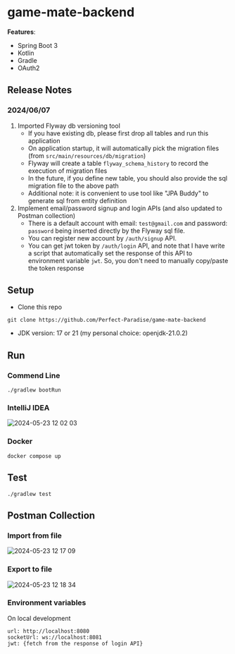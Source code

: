# game-mate-backend

**Features**:

- Spring Boot 3
- Kotlin
- Gradle
- OAuth2

## Release Notes

### 2024/06/07

1. Imported Flyway db versioning tool
    - If you have existing db, please first drop all tables and run this application
    - On application startup, it will automatically pick the migration files (from `src/main/resources/db/migration`)
    - Flyway will create a table `flyway_schema_history` to record the execution of migration files
    - In the future, if you define new table, you should also provide the sql migration file to the above path
    - Additional note: it is convenient to use tool like "JPA Buddy" to generate sql from entity definition
2. Implement email/password signup and login APIs (and also updated to Postman collection)
    - There is a default account with email: `test@gmail.com` and password: `password` being inserted directly by the
      Flyway sql file.
    - You can register new account by `/auth/signup` API.
    - You can get jwt token by `/auth/login` API, and note that I have write a script that automatically set the
      response of this API to environment variable `jwt`. So, you don't need to manually copy/paste the token response

## Setup

- Clone this repo

```shell
git clone https://github.com/Perfect-Paradise/game-mate-backend
```

- JDK version: 17 or 21 (my personal choice: openjdk-21.0.2)

## Run

### Commend Line

```shell
./gradlew bootRun
```

### IntelliJ IDEA

![2024-05-23 12 02 03](https://github.com/Perfect-Paradise/game-mate-backend/assets/32578837/e5e82a99-9736-47da-a1b2-b6142682a62e)

### Docker

```shell
docker compose up
```

## Test

```shell
./gradlew test
```

## Postman Collection

### Import from file

![2024-05-23 12 17 09](https://github.com/Perfect-Paradise/game-mate-backend/assets/32578837/377dcf6a-e980-4f81-8274-ba3ee19035ec)

### Export to file

![2024-05-23 12 18 34](https://github.com/Perfect-Paradise/game-mate-backend/assets/32578837/468b7788-a04b-4f4a-ba87-9bb0e99b40f9)

### Environment variables

On local development

```
url: http://localhost:8080
socketUrl: ws://localhost:8081
jwt: {fetch from the response of login API}
```
